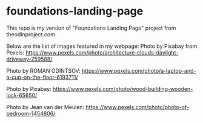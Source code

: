 # foundations-landing-page

This repo is my version of "Foundations Landing Page" project from theodinproject.com

Below are the list of images featured in my webpage:
Photo by Pixabay from Pexels: https://www.pexels.com/photo/architecture-clouds-daylight-driveway-259588/

Photo by ROMAN ODINTSOV: https://www.pexels.com/photo/a-laptop-and-a-cup-on-the-floor-6193711/

Photo by Pixabay: https://www.pexels.com/photo/wood-building-wooden-lock-65650/

Photo by Jean van der Meulen: https://www.pexels.com/photo/photo-of-bedroom-1454806/
